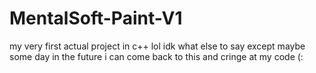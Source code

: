 # MentalSoft-Paint-V1
my very first actual project in c++ lol idk what else to say except maybe some day in the future i can come back to this and cringe at my code (:

